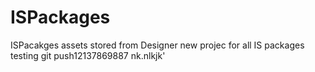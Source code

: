 # ISPackages
ISPacakges assets stored from Designer
new projec for all IS packages
testing git push12137869887
nk.nlkjk'
